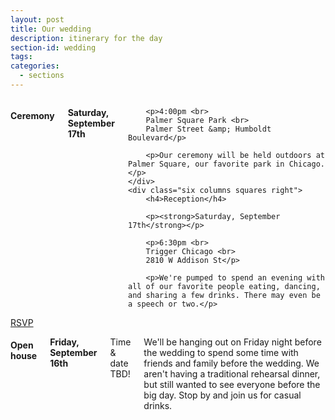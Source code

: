 ```yaml
---
layout: post
title: Our wedding
description: itinerary for the day
section-id: wedding
tags:
categories:
  - sections
---
```


<div class="row">
    <div class="six columns squares left">
        <h4>Ceremony </h4>
        <p><strong>Saturday, September 17th</strong></p>
        
        <p>4:00pm <br>
        Palmer Square Park <br>
        Palmer Street &amp; Humboldt Boulevard</p>

        <p>Our ceremony will be held outdoors at Palmer Square, our favorite park in Chicago.</p>
    </div>
    <div class="six columns squares right">
        <h4>Reception</h4>
        
        <p><strong>Saturday, September 17th</strong></p>
        
        <p>6:30pm <br>
        Trigger Chicago <br>
        2810 W Addison St</p>

        <p>We're pumped to spend an evening with all of our favorite people eating, dancing, and sharing a few drinks. There may even be a speech or two.</p>
</div>
<div class="row">
    <div class="twelve columns">
        <a class="rsvp-button cta-button" href="#rsvp">RSVP</a>
    </div>
</div>

<div class="row">
    <div class="twelve columns squares square-center">
        <h4>Open house</h4>
        <p><strong>Friday, September 16th</strong></p>
        <p>Time &amp; date TBD!</p>
        <p>We'll be hanging out on Friday night before the wedding to spend some time with friends and family before the wedding. We aren't having a traditional rehearsal dinner, but still wanted to see everyone before the big day. Stop by and join us for casual drinks. </p>
    </div>
</div>